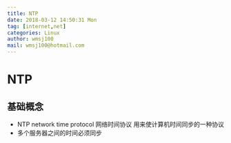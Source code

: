 ```yaml
---
title: NTP
date: 2018-03-12 14:50:31 Mon
tag: [internet,net]
categories: Linux
author: wmsj100
mail: wmsj100@hotmail.com
---
```


# NTP

## 基础概念
- NTP network time protocol 网络时间协议 用来使计算机时间同步的一种协议
- 多个服务器之间的时间必须同步
